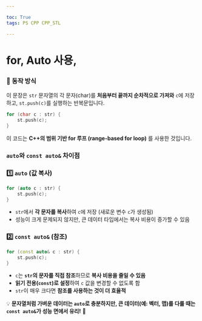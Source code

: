 ```yaml
---

toc: True
tags: PS CPP CPP_STL

---
```


# for, Auto 사용,

### **📌 동작 방식**

이 문장은 `str` 문자열의 각 문자(char)를 **처음부터 끝까지 순차적으로 가져와** `c`에 저장하고, `st.push(c)`를 실행하는 반복문입니다.

```cpp
for (char c : str) {
    st.push(c);
}
```

이 코드는 **C++의 범위 기반 for 루프 (range-based for loop)** 를 사용한 것입니다.

### **`auto`와 `const auto&` 차이점**

### **1️⃣ `auto` (값 복사)**

```cpp
for (auto c : str) {
    st.push(c);
}
```

- `str`에서 **각 문자를 복사**하여 `c`에 저장 (새로운 변수 `c`가 생성됨)
- 성능이 크게 문제되지 않지만, 큰 데이터 타입에서는 복사 비용이 증가할 수 있음

### **2️⃣ `const auto&` (참조)**

```cpp
for (const auto& c : str) {
    st.push(c);
}
```

- `c`는 **`str`의 문자를 직접 참조**하므로 **복사 비용을 줄일 수 있음**
- **읽기 전용(`const`)로 설정**하여 `c` 값을 변경할 수 없도록 함
- `str`이 매우 크다면 **참조를 사용하는 것이 더 효율적**

💡 **문자열처럼 가벼운 데이터는 `auto`로 충분하지만, 큰 데이터(예: 벡터, 맵)를 다룰 때는 `const auto&`가 성능 면에서 유리!** 🚀
